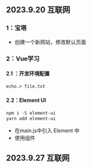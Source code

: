 
## 2023.9.20 互联网
### 1：宝塔
- 创建一个新网站，修改默认页面

### 2：Vue学习
#### 2.1 ：开发环境配置
``` handlebars
echo.> file.txt
```
 
####  2.2：Element UI
```handlebars
npm i -S element-ui
yarn add element-ui
```

- 在main.js中引入 Element 中
- 使用组件


## 2023.9.27 互联网
